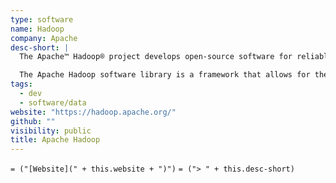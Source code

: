 ```yaml
---
type: software
name: Hadoop
company: Apache
desc-short: |
  The Apache™ Hadoop® project develops open-source software for reliable, scalable, distributed computing.

  The Apache Hadoop software library is a framework that allows for the distributed processing of large data sets across clusters of computers using simple programming models. It is designed to scale up from single servers to thousands of machines, each offering local computation and storage. Rather than rely on hardware to deliver high-availability, the library itself is designed to detect and handle failures at the application layer, so delivering a highly-available service on top of a cluster of computers, each of which may be prone to failures.
tags:
  - dev
  - software/data
website: "https://hadoop.apache.org/"
github: ""
visibility: public
title: Apache Hadoop
---
```

`= ("[Website](" + this.website + ")")`
`= ("> " + this.desc-short)`

